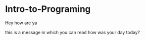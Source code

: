 # Intro-to-Programing

Hey how are ya 

this is a message in which you can read
how was your day today?
